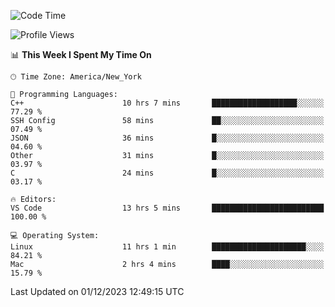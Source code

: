 <!--START_SECTION:waka-->
![Code Time](http://img.shields.io/badge/Code%20Time-633%20hrs%2019%20mins-blue)

![Profile Views](http://img.shields.io/badge/Profile%20Views-0-blue)

📊 **This Week I Spent My Time On** 

```text
🕑︎ Time Zone: America/New_York

💬 Programming Languages: 
C++                      10 hrs 7 mins       ███████████████████░░░░░░   77.29 % 
SSH Config               58 mins             ██░░░░░░░░░░░░░░░░░░░░░░░   07.49 % 
JSON                     36 mins             █░░░░░░░░░░░░░░░░░░░░░░░░   04.60 % 
Other                    31 mins             █░░░░░░░░░░░░░░░░░░░░░░░░   03.97 % 
C                        24 mins             █░░░░░░░░░░░░░░░░░░░░░░░░   03.17 % 

🔥 Editors: 
VS Code                  13 hrs 5 mins       █████████████████████████   100.00 % 

💻 Operating System: 
Linux                    11 hrs 1 min        █████████████████████░░░░   84.21 % 
Mac                      2 hrs 4 mins        ████░░░░░░░░░░░░░░░░░░░░░   15.79 % 
```


 Last Updated on 01/12/2023 12:49:15 UTC
<!--END_SECTION:waka-->
